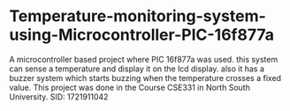 # Temperature-monitoring-system-using-Microcontroller-PIC-16f877a
 A microcontroller based project where PIC 16f877a was used. this system can sense a temperature and display it on the lcd display. also it has a buzzer system which starts buzzing when the temperature crosses a fixed value. This project was done in the Course CSE331 in North South University. SID: 1721911042
